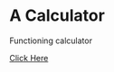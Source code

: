 <h1>A Calculator</h1>
<p>Functioning calculator</p>
<a href="https://skinnygoatz.github.io/a-calculator/" target="_blank">Click Here</a>

